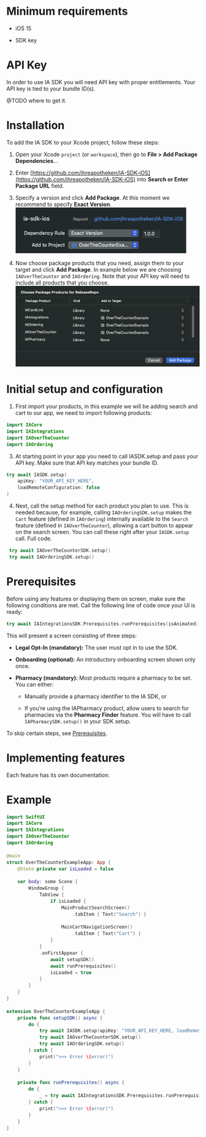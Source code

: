 # Minimum requirements

*   iOS 15
    
*   SDK key
    

# API Key

In order to use IA SDK you will need API key with proper entitlements. Your API key is tied to your bundle ID(s).

@TODO where to get it.

# Installation

To add the IA SDK to your Xcode project, follow these steps:

1.  Open your Xcode `project` (or `workspace`), then go to **File > Add Package Dependencies**…
    
2.  Enter [https://github.com/ihreapotheken/IA-SDK-iOS](https://github.com/ihreapotheken/IA-SDK-iOS) into **Search or Enter Package URL** field.
    
3.  Specify a version and click **Add Package**. At this moment we recommend to specify **Exact Version**.  
    ![](docs/resources/installation_1.png)
    
4.  Now choose package products that you need, assign them to your target and click **Add Package**. In example below we are choosing `IAOverTheCounter` and `IAOrdering`. Note that your API key will need to include all products that you choose.  
    ![](docs/resources/installation_2.png)
    

# Initial setup and configuration

1.  First import your products, in this example we will be adding search and cart to our app, we need to import following products:
    

```swift
import IACore
import IAIntegrations
import IAOverTheCounter
import IAOrdering

```

3.  At starting point in your app you need to call IASDK.setup and pass your API key. Make sure that API key matches your bundle ID.
    

```swift
try await IASDK.setup(
    apiKey: "YOUR_API_KEY_HERE", 
    loadRemoteConfiguration: false
)

```

4.  Next, call the setup method for each product you plan to use. This is needed because, for example, calling `IAOrderingSDK.setup` makes the `Cart` feature (defined in `IAOrdering`) internally available to the `Search` feature (defined in `IAOverTheCounter`), allowing a cart button to appear on the search screen. You can call these right after your `IASDK.setup` call. Full code.
    

```swift
 try await IAOverTheCounterSDK.setup()
 try await IAOrderingSDK.setup()
```

# Prerequisites

Before using any features or displaying them on screen, make sure the following conditions are met. Call the following line of code once your UI is ready:

```swift
try await IAIntegrationsSDK.Prerequisites.runPrerequisites(isAnimated: false)

```

This will present a screen consisting of three steps:

*   **Legal Opt-In (mandatory):** The user must opt in to use the SDK.
    
*   **Onboarding (optional):** An introductory onboarding screen shown only once.
    
*   **Pharmacy (mandatory):** Most products require a pharmacy to be set. You can either:
    
    *   Manually provide a pharmacy identifier to the IA SDK, or
        
    *   If you’re using the IAPharmacy product, allow users to search for pharmacies via the **Pharmacy Finder** feature. You will have to call `IAPharmacySDK.setup()` in your SDK setup.
        

To skip certain steps, see [Prerequisites](./docs/prerequisites.md).

# Implementing features

Each feature has its own documentation:

# Example

```swift
import SwiftUI
import IACore
import IAIntegrations
import IAOverTheCounter
import IAOrdering

@main
struct OverTheCounterExampleApp: App {
    @State private var isLoaded = false
    
    var body: some Scene {
        WindowGroup {
            TabView {   
                if isLoaded {
                    MainProductSearchScreen()
                        .tabItem { Text("Search") }
                    
                    MainCartNavigationScreen()
                        .tabItem { Text("Cart") }
                }
            }
            .onFirstAppear {
                await setupSDK()
                await runPrerequisites()
                isLoaded = true
            }
        }
    }
}

extension OverTheCounterExampleApp {
    private func setupSDK() async {
        do {
            try await IASDK.setup(apiKey: "YOUR_API_KEY_HERE, loadRemoteConfiguration: false)
            try await IAOverTheCounterSDK.setup()
            try await IAOrderingSDK.setup()
        } catch {
            print(">>> Error \(error)")
        }
    }
    
    private func runPrerequisites() async {
        do {
            _ = try await IAIntegrationsSDK.Prerequisites.runPrerequisites(isAnimated: false)
        } catch {
            print(">>> Error \(error)")
        }
    }
}

```
